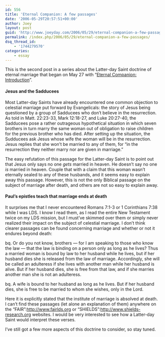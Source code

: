 ```yaml
---
id: 556
title: 'Eternal Companion: A few passages'
date: '2006-05-29T20:57:51+00:00'
author: Joey
layout: post
guid: 'http://www.joeyday.com/2006/05/29/eternal-companion-a-few-passages'
permalink: /index.php/2006/05/29/eternal-companion-a-few-passages/
dsq_thread_id:
    - '1744279570'
categories:
    - essay
---
```


This is the second post in a series about the Latter-day Saint doctrine of eternal marriage that began on May 27 with “[Eternal Companion: Introduction](/2006/05/27/eternal-companion)”.

#### Jesus and the Sadducees

Most Latter-day Saints have already encountered one common objection to celestial marriage put forward by Evangelicals: the story of Jesus being questioned by a group of Sadducees who don’t believe in the resurrection. As told in Matt. 22:23-33, Mark 12:18-27, and Luke 20:27-40, the Sadducees pose a rather outrageous hypothetical situation in which seven brothers in turn marry the same woman out of obligation to raise children for the previous brother who has died. After setting up the situation, the Sudducees ask Jesus whose wife the woman will be in the resurrection. Jesus replies that she won’t be married to any of them, for “in the resurrection they neither marry nor are given in marriage.”

The easy refutation of this passage for the Latter-day Saint is to point out that Jesus only says no one *gets* married in heaven. He doesn’t say no one *is* married in heaven. Couple that with a claim that this woman wasn’t eternally sealed to any of these husbands, and it seems easy to explain away this passage. However, this is not the only Biblical passage on the subject of marriage after death, and others are not so easy to explain away.

#### Paul’s epistles teach that marriage ends at death

It surprises me that I never encountered Romans 7:1-3 or 1 Corinthians 7:38 while I was LDS. I know I read them, as I read the entire New Testament twice on my LDS mission, but I must’ve skimmed over them or simply never realized their impact on the subject of celestial marriage. I don’t think clearer passages can be found concerning marriage and whether or not it endures beyond death:

bq. Or do you not know, brothers — for I am speaking to those who know the law — that the law is binding on a person only as long as he lives? Thus a married woman is bound by law to her husband while he lives, but if her husband dies she is released from the law of marriage. Accordingly, she will be called an adulteress if she lives with another man while her husband is alive. But if her husband dies, she is free from that law, and if she marries another man she is not an adulteress.

bq. A wife is bound to her husband as long as he lives. But if her husband dies, she is free to be married to whom she wishes, only in the Lord.

Here it is explicitly stated that the institute of marriage is absolved at death. I can’t find these passages (let alone an explanation of them) anywhere on the “FAIR”:http://www.fairlds.org or “SHIELDS”:http://www.shields-research.org websites. I would be very interested to see how a Latter-day Saint would interpret these verses.

I’ve still got a few more aspects of this doctrine to consider, so stay tuned.